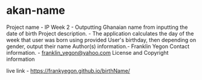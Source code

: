 # akan-name

Project name - IP Week 2 - Outputting Ghanaian name from inputting the date of birth Project description. - The application calculates the day of the week that user was born using provided User's birthday, then depending on gender, output their name Author(s) information.- Franklin Yegon Contact information. - franklin_yegon@yahoo.com License and Copyright information

live link - https://frankyegon.github.io/birthName/
